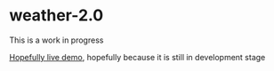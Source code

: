 # weather-2.0

This is a work in progress

[Hopefully live demo](https://github.com/Jebbss/weather-2.0), hopefully because it is still in development stage
